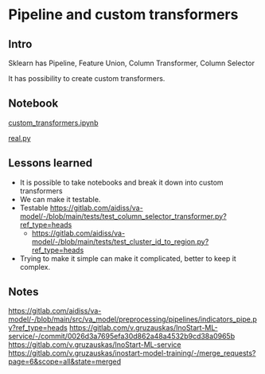 # Pipeline and custom transformers

## Intro

Sklearn has Pipeline, Feature Union, Column Transformer,  Column Selector

It has possibility to create custom transformers.


## Notebook

[custom_transformers.ipynb](custom_transformers.ipynb)

[real.py](real.py)

## Lessons learned

- It is possible to take notebooks and break it down into custom transformers
- We can make it testable.
- Testable https://gitlab.com/aidiss/va-model/-/blob/main/tests/test_column_selector_transformer.py?ref_type=heads
  - https://gitlab.com/aidiss/va-model/-/blob/main/tests/test_cluster_id_to_region.py?ref_type=heads
- Trying to make it simple can make it complicated, better to keep it complex.


## Notes

https://gitlab.com/aidiss/va-model/-/blob/main/src/va_model/preprocessing/pipelines/indicators_pipe.py?ref_type=heads
https://gitlab.com/v.gruzauskas/InoStart-ML-service/-/commit/0026d3a7695efa30d862a48a4532b9cd38a0965b
https://gitlab.com/v.gruzauskas/InoStart-ML-service
https://gitlab.com/v.gruzauskas/inostart-model-training/-/merge_requests?page=6&scope=all&state=merged